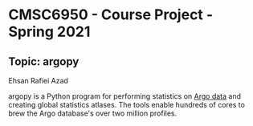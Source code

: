 # CMSC6950 - Course Project - Spring 2021
## Topic: argopy

Ehsan Rafiei Azad

argopy is a Python program for performing statistics on [Argo data](http://www.argo.ucsd.edu/) and creating global statistics atlases. The tools enable hundreds of cores to brew the Argo database's over two million profiles.
